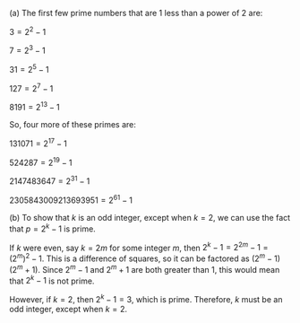  (a) The first few prime numbers that are 1 less than a power of 2 are:

$3 = 2^2 - 1$

$7 = 2^3 - 1$

$31 = 2^5 - 1$

$127 = 2^7 - 1$

$8191 = 2^{13} - 1$

So, four more of these primes are:

$131071 = 2^{17} - 1$

$524287 = 2^{19} - 1$

$2147483647 = 2^{31} - 1$

$2305843009213693951 = 2^{61} - 1$

(b) To show that $k$ is an odd integer, except when $k = 2$, we can use the fact that $p = 2^k - 1$ is prime.

If $k$ were even, say $k = 2m$ for some integer $m$, then $2^k - 1 = 2^{2m} - 1 = (2^m)^2 - 1$. This is a difference of squares, so it can be factored as $(2^m - 1)(2^m + 1)$. Since $2^m - 1$ and $2^m + 1$ are both greater than 1, this would mean that $2^k - 1$ is not prime.

However, if $k = 2$, then $2^k - 1 = 3$, which is prime. Therefore, $k$ must be an odd integer, except when $k = 2$.